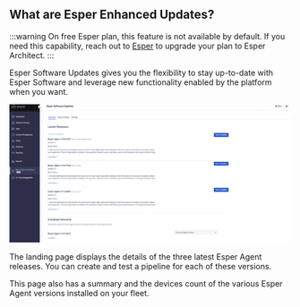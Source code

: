 ## What are Esper Enhanced Updates?

:::warning
On free Esper plan, this feature is not available by default. If you need this capability, reach out to [Esper](https://support.esper.io/s/) to upgrade your plan to Esper Architect.
:::  

Esper Software Updates gives you the flexibility to stay up-to-date with Esper Software and leverage new functionality enabled by the platform when you want.

![Esper Software Updates landing screen](./images/main.png)

  

The landing page displays the details of the three latest Esper Agent releases. You can create and test a pipeline for each of these versions.

This page also has a summary and the devices count of the various Esper Agent versions installed on your fleet.
